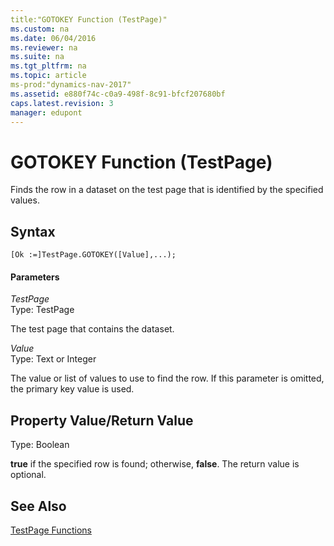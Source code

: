 ```yaml
---
title:"GOTOKEY Function (TestPage)"
ms.custom: na
ms.date: 06/04/2016
ms.reviewer: na
ms.suite: na
ms.tgt_pltfrm: na
ms.topic: article
ms-prod:"dynamics-nav-2017"
ms.assetid: e880f74c-c0a9-498f-8c91-bfcf207680bf
caps.latest.revision: 3
manager: edupont
---
```

# GOTOKEY Function (TestPage)
Finds the row in a dataset on the test page that is identified by the specified values.  
  
## Syntax  
  
```  
[Ok :=]TestPage.GOTOKEY([Value],...);  
```  
  
#### Parameters  
 *TestPage*  
 Type: TestPage  
  
 The test page that contains the dataset.  
  
 *Value*  
 Type: Text or Integer  
  
 The value or list of values to use to find the row. If this parameter is omitted, the primary key value is used.  
  
## Property Value\/Return Value  
 Type: Boolean  
  
 **true** if the specified row is found; otherwise, **false**. The return value is optional.  
  
## See Also  
 [TestPage Functions](TestPage-Functions.md)